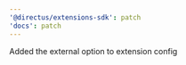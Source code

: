 ```yaml
---
'@directus/extensions-sdk': patch
'docs': patch
---
```


Added the external option to extension config
